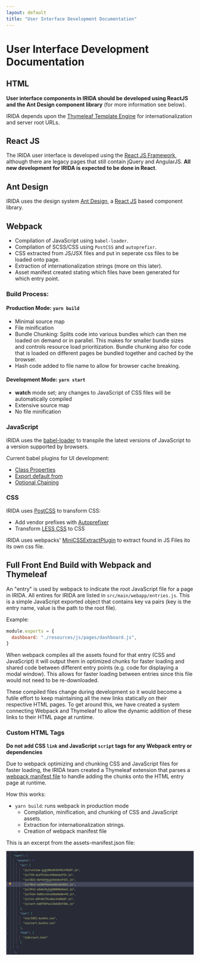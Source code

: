 ```yaml
---
layout: default
title: "User Interface Development Documentation"
---
```


# User Interface Development Documentation

## HTML

**User interface components in IRIDA should be developed using ReactJS and the Ant Design component library** (for more information see below).

IRIDA depends upon the [Thymeleaf Template Engine](https://www.thymeleaf.org/) for internationalization and server root URLs.

## React JS

The IRIDA user interface is developed using the [React JS Framework](https://reactjs.org/), although there are legacy pages that still contain jQuery and AngularJS. **All new development for IRIDA is expected to be done in React**.

## Ant Design

IRIDA uses the design system [Ant Design](https://ant.design/), a [React JS](https://reactjs.org/) based component library.

## Webpack

- Compilation of JavaScript using `babel-loader`.
- Compilation of SCSS/CSS using `PostCSS` and `autoprefixr`.
- CSS extracted from JS/JSX files and put in seperate css files to be loaded onto page.
- Extraction of internationalization strings (more on this later).
- Asset manifest created stating which files have been generated for which entry point.

### Build Process:

#### Production Mode: `yarn build`
- Minimal source map
- File minification
- Bundle Chunking: Splits code into various bundles which can then me loaded on demand or in parallel. This makes for smaller bundle sizes and controls resource load prioritization. Bundle chunking also for code that is loaded on different pages be bundled together and cached by the browser.
- Hash code added to file name to allow for browser cache breaking.

#### Development Mode: `yarn start`
- **watch** mode set; any changes to JavaScript of CSS files will be automatically compiled
- Extensive source map
- No file minification

### JavaScript

IRIDA uses the [babel-loader](https://webpack.js.org/loaders/babel-loader/#root) to transpile the latest versions of JavaScript to a version supported by browsers.
 
Current babel plugins for UI development:
- [Class Properties](https://babeljs.io/docs/en/babel-plugin-proposal-class-properties)
- [Export default from](https://babeljs.io/docs/en/babel-plugin-proposal-export-default-from) 
- [Optional Chaining](https://babeljs.io/docs/en/babel-plugin-proposal-optional-chaining)

### CSS

IRIDA uses [PostCSS](https://postcss.org/) to transform CSS:
- Add vendor prefixes with [Autoprefixer](https://github.com/postcss/autoprefixer)
- Transform [LESS CSS](https://lesscss.org/) to CSS

IRIDA uses webpacks' [MiniCSSExtractPlugin](https://webpack.js.org/plugins/mini-css-extract-plugin/) to extract found in JS Files ito its own css file.

## Full Front End Build with Webpack and Thymeleaf

An "entry" is used by webpack to indicate the root JavaScript file for a page in IRIDA.  All entires for IRIDA are listed in `src/main/webapp/entries.js`.  This is a simple JavaScript exported object that contains key va pairs (key is the entry name, value is the path to the root file).

Example:
```javascript
module.exports = {
  dashboard: "./resources/js/pages/dashboard.js",
}
```

When webpack compiles all the assets found for that entry (CSS and JavaScript) it will output them in optimized chunks for faster loading and shared code between different entry points (e.g. code for displaying a modal window). This allows for faster loading between entries since this file would not need to be re-downloaded.

These compiled files change during development so it would become a futile effort to keep maintaining all the new links statically on their respective HTML pages. To get around this, we have created a system connecting Webpack and Thymeleaf to allow the dynamic addition of these links to their HTML page at runtime.

### Custom HTML Tags

**Do not add CSS `link` and JavaScript `script` tags for any Webpack entry or dependencies**

Due to webpack optimizing and chunking CSS and JavaScript files for faster loading, the IRIDA team created a Thymeleaf extension that parses a [webpack manifest file](https://webpack.js.org/concepts/manifest/) to handle adding the chunks onto the HTML entry page at runtime.

How this works:

- `yarn build`: runs webpack in production mode
    * Compilation, minification, and chunking of CSS and JavaScript assets.
    * Extraction for internationalization strings.
    * Creation of webpack manifest file

This is an excerpt from the assets-manifest.json file:

![Excerpt from assets-manifest.json](./images/assets-manifest.png)
